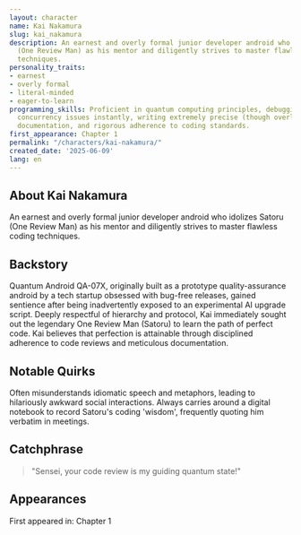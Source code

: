 ```yaml
---
layout: character
name: Kai Nakamura
slug: kai_nakamura
description: An earnest and overly formal junior developer android who idolizes Satoru
  (One Review Man) as his mentor and diligently strives to master flawless coding
  techniques.
personality_traits:
- earnest
- overly formal
- literal-minded
- eager-to-learn
programming_skills: Proficient in quantum computing principles, debugging complex
  concurrency issues instantly, writing extremely precise (though overly verbose)
  documentation, and rigorous adherence to coding standards.
first_appearance: Chapter 1
permalink: "/characters/kai-nakamura/"
created_date: '2025-06-09'
lang: en
---
```


## About Kai Nakamura

An earnest and overly formal junior developer android who idolizes Satoru (One Review Man) as his mentor and diligently strives to master flawless coding techniques.

## Backstory

Quantum Android QA-07X, originally built as a prototype quality-assurance android by a tech startup obsessed with bug-free releases, gained sentience after being inadvertently exposed to an experimental AI upgrade script. Deeply respectful of hierarchy and protocol, Kai immediately sought out the legendary One Review Man (Satoru) to learn the path of perfect code. Kai believes that perfection is attainable through disciplined adherence to code reviews and meticulous documentation.

## Notable Quirks

Often misunderstands idiomatic speech and metaphors, leading to hilariously awkward social interactions. Always carries around a digital notebook to record Satoru's coding 'wisdom', frequently quoting him verbatim in meetings.

## Catchphrase

> "Sensei, your code review is my guiding quantum state!"

## Appearances

First appeared in: Chapter 1

<!-- Chapter appearances will be tracked automatically -->
